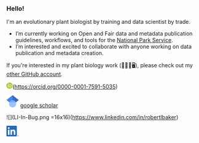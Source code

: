 ### Hello!
I'm an evolutionary plant biologist by training and data scientist by trade. 

- I’m currently working on Open and Fair data and metadata publication guidelines, workflows, and tools for the [National Park Service](https://github.com/nationalparkservice).
- I’m interested and excited to collaborate with anyone working on data publication and metadata creation. 

If you're interested in my plant biology work (🥦🧬🔬🖥), please check out my [other GitHub account](https://github.com/rlbaker5).

<img src="ORCIDiD_icon16x16.png" width = 16x>(https://orcid.org/0000-0001-7591-5035)

![](32px-Google_Scholar_logo.svg.png) [google scholar](https://scholar.google.com/citations?user=8jyV2CEAAAAJ&hl=en)

![](LI-In-Bug.png =16x16)(https://www.linkedin.com/in/robertlbaker)

<img src="LI-In-Bug.png" width = 32>


<!--
**RobLBaker/RobLBaker** is a ✨ _special_ ✨ repository because its `README.md` (this file) appears on your GitHub profile.

Here are some ideas to get you started:

- 🔭 I’m currently working on ...
- 🌱 I’m currently learning ...
- 👯 I’m looking to collaborate on ...
- 🤔 I’m looking for help with ...
- 💬 Ask me about ...
- 📫 How to reach me: ...
- 😄 Pronouns: ...
- ⚡ Fun fact: ...
-->
